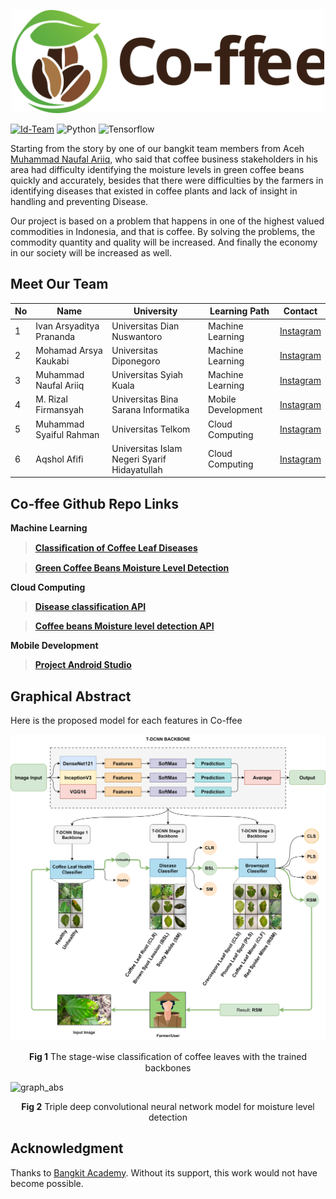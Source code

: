 <p align="center">
      <img width="500" alt="logo" src="Images\logo2.svg"/>
</p>

[![Id-Team](https://img.shields.io/badge/ID%20Team-C22_PC377-blue)](https://github.com/arsyakaukabi/Co-ffee_BangkitCapstone)
![Python](https://img.shields.io/badge/python-v3.9.0+-success.svg)
![Tensorflow](https://img.shields.io/badge/tensorflow-v2.8.0+-success.svg)


Starting from the story by one of our bangkit team members from Aceh [Muhammad Naufal Ariiq][3], who said that coffee business stakeholders in his area had difficulty identifying the moisture levels in green coffee beans quickly and accurately, besides that there were difficulties by the farmers in identifying diseases that existed in coffee plants and lack of insight in handling and preventing Disease. 

Our project is based on a problem that happens in one of the highest valued commodities in Indonesia, and that is coffee. By solving the problems, the commodity quantity and quality will be increased. And finally the economy in our society will be increased as well.

## Meet Our Team ## 
| No  | Name                     | University                                    | Learning Path      | Contact        |
|-----|--------------------------|-----------------------------------------------|--------------------|----------------|
| 1   | Ivan Arsyaditya Prananda | Universitas Dian Nuswantoro                   | Machine Learning   | [Instagram][1] |
| 2   | Mohamad Arsya Kaukabi    | Universitas Diponegoro                        | Machine Learning   | [Instagram][2] |
| 3   | Muhammad Naufal Ariiq    | Universitas Syiah Kuala                       | Machine Learning   | [Instagram][3] |
| 4   | M. Rizal Firmansyah      | Universitas Bina Sarana Informatika           | Mobile Development | [Instagram][4] |
| 5   | Muhammad Syaiful Rahman  | Universitas Telkom                            | Cloud Computing    | [Instagram][5] |
| 6   | Aqshol Afifi             | Universitas Islam Negeri Syarif Hidayatullah  | Cloud Computing    | [Instagram][6] |

[1]:https://www.instagram.com/ivnvan_/
[2]:https://www.instagram.com/arsyakaukabi/
[3]:https://www.instagram.com/muhammadnaufalariiq/
[4]:https://www.instagram.com/rizalfirman165/
[5]:https://www.instagram.com/iful_rahman/
[6]:https://www.instagram.com/aqsholafifi/


## Co-ffee Github Repo Links ##


**Machine Learning**
>**[Classiﬁcation of Coffee Leaf Diseases](https://github.com/arsyakaukabi/Co-ffee_A)**

>**[Green Coffee Beans Moisture Level Detection](https://github.com/ivandityap/Co-ffee_MoistureDetection)**

**Cloud Computing**
>**[Disease classification API](https://github.com/xrizer/Co-ffee-Desease-API)**

>**[Coffee beans Moisture level detection API](https://github.com/xrizer/Co-ffee-Desease-API
)**

**Mobile Development**

>**[Project Android Studio](https://github.com/Rizalfirman165/co-ffee)**

## Graphical Abstract ##

Here is the proposed model for each features in Co-ffee

![Abstract](Images/graph1.png)
<p align="center">
    <b>Fig 1</b> The stage-wise classiﬁcation of coffee leaves with the trained backbones
</p>

![graph_abs](Images/graph2.png)
<p align="center">
    <b>Fig 2</b> Triple deep convolutional neural network model for moisture level detection
</p>

## Acknowledgment ##
Thanks to [Bangkit Academy](https://grow.google/intl/id_id/bangkit/). Without its support, this work would not have become possible.








